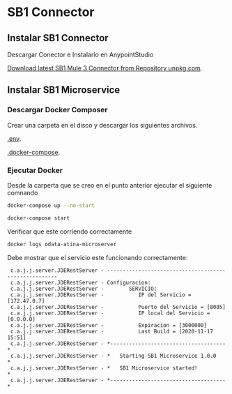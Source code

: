 # SB1 Connector


## Instalar SB1 Connector


Descargar Conector e Instalarlo en AnypointStudio

[Download latest SB1 Mule 3 Connector from Repository unpkg.com](http://157.245.236.175:8081/artifactory/libs-release/com/atina/SB1Mule3Connector/1.0.0/SB1Mule3Connector-1.0.0.zip).


## Instalar SB1 Microservice


### Descargar Docker Composer

Crear una carpeta en el disco y descargar los siguientes archivos.

[.env](https://github.com/AcquaNet/SB1Docker/blob/master/ODATADockerDistribution/.env).

[.docker-compose](https://github.com/AcquaNet/SB1Docker/blob/master/ODATADockerDistribution/docker-compose.yml).


### Ejecutar Docker

Desde la carperta que se creo en el punto anterior ejecutar el siguiente comnando

```bash
docker-compose up --no-start
```

```bash
docker-compose start
```

Verificar que este corriendo correctamente

```bash
docker logs odata-atina-microserver
```

Debe mostrar que el servicio este funcionando correctamente:


```log
 c.a.j.j.server.JDERestServer - ------------------------------------------------------
 c.a.j.j.server.JDERestServer - Configuracion:
 c.a.j.j.server.JDERestServer -        SERVICIO:
 c.a.j.j.server.JDERestServer -           IP del Servicio = [172.47.0.7]
 c.a.j.j.server.JDERestServer -           Puerto del Servicio = [8085]
 c.a.j.j.server.JDERestServer -           IP local del Servicio = [0.0.0.0]
 c.a.j.j.server.JDERestServer -           Expiracion = [3000000]
 c.a.j.j.server.JDERestServer -           Last Build = [2020-11-17 15:51]
 c.a.j.j.server.JDERestServer - *-------------------------------------*
 c.a.j.j.server.JDERestServer - *   Starting SB1 Microservice 1.0.0   *
 c.a.j.j.server.JDERestServer - *   SB1 Microservice started!         *
 c.a.j.j.server.JDERestServer - *-------------------------------------*
```










